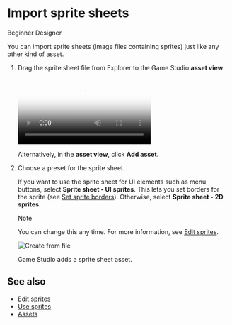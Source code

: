 # Import sprite sheets

<span class="label label-doc-level">Beginner</span>
<span class="label label-doc-audience">Designer</span>

You can import sprite sheets (image files containing sprites) just like any other kind of asset.

1. Drag the sprite sheet file from Explorer to the Game Studio **asset view**.

    <p>
    <video autoplay loop class="responsive-video" poster="media/drag-and-drop-sprite-sheet.jpg">
    <source src="media/drag-and-drop-sprite-sheet.mp4" type="video/mp4">
    </video>
    </p>

    Alternatively, in the **asset view**, click **Add asset**.

2. Choose a preset for the sprite sheet.

    If you want to use the sprite sheet for UI elements such as menu buttons, select **Sprite sheet - UI sprites**. This lets you set borders for the sprite (see [Set sprite borders](set-sprite-borders.md)). Otherwise, select **Sprite sheet - 2D sprites**.

    >[!Note]
    >You can change this any time. For more information, see [Edit sprites](edit-sprites.md).

    ![Create from file](media/create-and-add-assets-import-directly-from-file.png)

    Game Studio adds a sprite sheet asset.

## See also

* [Edit sprites](edit-sprites.md)
* [Use sprites](use-sprites.md)
* [Assets](../game-studio/assets.md)
